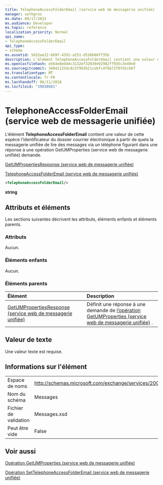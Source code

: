 ```yaml
---
title: TelephoneAccessFolderEmail (service web de messagerie unifiée)
manager: sethgros
ms.date: 09/17/2015
ms.audience: Developer
ms.topic: reference
localization_priority: Normal
api_name:
- TelephoneAccessFolderEmail
api_type:
- schema
ms.assetid: 5d32ae22-bb9f-4352-a251-d516b66ff35b
description: L’élément TelephoneAccessFolderEmail contient une valeur de cette espèce l’identificateur du dossier courrier électronique à partir de quels la messagerie unifiée de lire des messages via un téléphone figurant dans une réponse à une demande de (service web de messagerie unifiée) opération GetUMProperties.
ms.openlocfilehash: e564e8ed44c3132ef32039e92982ff935c3e49e0
ms.sourcegitcommit: 34041125dc8c5f993b21cebfc4f8b72f0fd2cb6f
ms.translationtype: MT
ms.contentlocale: fr-FR
ms.lasthandoff: 06/11/2018
ms.locfileid: "19838681"
---
```

# <a name="telephoneaccessfolderemail-um-web-service"></a>TelephoneAccessFolderEmail (service web de messagerie unifiée)

L’élément **TelephoneAccessFolderEmail** contient une valeur de cette espèce l’identificateur du dossier courrier électronique à partir de quels la messagerie unifiée de lire des messages via un téléphone figurant dans une réponse à une opération GetUMProperties (service web de messagerie unifiée) [ ](getumproperties-operation-um-web-service.md)demande. 
  
[GetUMPropertiesResponse (service web de messagerie unifiée)](getumpropertiesresponse-um-web-service.md)
  
[TelephoneAccessFolderEmail (service web de messagerie unifiée)](telephoneaccessfolderemail-um-web-service.md)
  
```xml
<TelephoneAccessFolderEmail/>
```

 **string**
## <a name="attributes-and-elements"></a>Attributs et éléments

Les sections suivantes décrivent les attributs, éléments enfants et éléments parents.
  
### <a name="attributes"></a>Attributs

Aucun.
  
### <a name="child-elements"></a>Éléments enfants

Aucun.
  
### <a name="parent-elements"></a>Éléments parents

|**Élément**|**Description**|
|:-----|:-----|
|[GetUMPropertiesResponse (service web de messagerie unifiée)](getumpropertiesresponse-um-web-service.md) <br/> |Définit une réponse à une demande de [l’opération GetUMProperties (service web de messagerie unifiée)](getumproperties-operation-um-web-service.md) .  <br/> |
   
## <a name="text-value"></a>Valeur de texte

Une valeur texte est requise.
  
## <a name="element-information"></a>Informations sur l'élément

|||
|:-----|:-----|
|Espace de noms  <br/> |http://schemas.microsoft.com/exchange/services/2006/messages  <br/> |
|Nom du schéma  <br/> |Messages  <br/> |
|Fichier de validation  <br/> |Messages.xsd  <br/> |
|Peut être vide  <br/> |False  <br/> |
   
## <a name="see-also"></a>Voir aussi



[Opération GetUMProperties (service web de messagerie unifiée)](getumproperties-operation-um-web-service.md)
  
[Opération SetTelephoneAccessFolderEmail (service web de messagerie unifiée)](settelephoneaccessfolderemail-operation-um-web-service.md)

